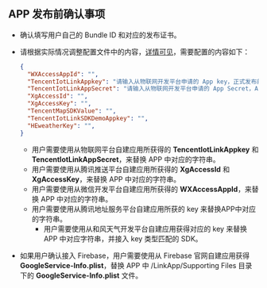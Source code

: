 ## APP 发布前确认事项   

* 确认填写用户自己的 Bundle ID 和对应的发布证书。

* 请根据实际情况调整配置文件中的内容，[详情可见](https://developers.weixin.qq.com/doc/oplatform/Mobile_App/WeChat_Login/Development_Guide.html)，需要配置的内容如下：

  ```json
  {
    "WXAccessAppId": "",
    "TencentIotLinkAppkey": "请输入从物联网开发平台申请的 App key，正式发布前务必填写",
    "TencentIotLinkAppSecret": "请输入从物联网开发平台申请的 App Secret，App Secret 请保存在服务端，此处仅为演示，如有泄露概不负责",
    "XgAccessId": "",
    "XgAccessKey": "",
    "TencentMapSDKValue": "",
    "TencentIotLinkSDKDemoAppkey": "",
    "HEweatherKey": "",
  }
  ```
  * 用户需要使用从物联网平台自建应用所获得的 **TencentIotLinkAppkey** 和 **TencentIotLinkAppSecret**，来替换 APP 中对应的字符串。
  * 用户需要使用从腾讯推送平台自建应用所获得的 **XgAccessId** 和 **XgAccessKey**，来替换 APP 中对应的字符串。
  * 用户需要使用从微信开发平台自建应用所获得的 **WXAccessAppId**，来替换 APP 中对应的字符串。
  * 用户需要使用从腾讯地址服务平台自建应用所获的 key 来替换APP中对应的字符串。   
    * 用户需要使用从和风天气开发平台自建应用获得对应的 key 来替换 APP 中对应字符串，并接入 key 类型匹配的 SDK。	

* 如果用户确认接入 Firebase，用户需要使用从 Firebase 官网自建应用获得 **GoogleService-Info.plist**，替换 APP 中 /LinkApp/Supporting Files 目录下的 **GoogleService-Info.plist** 文件。   

